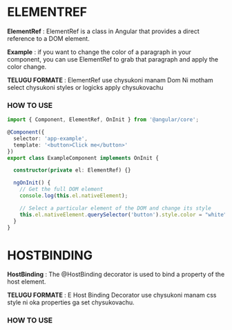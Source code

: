 
# ELEMENTREF

**ElementRef** : ElementRef is a class in Angular that provides a direct reference to a 
DOM element.

**Example** :  if you want to change the color of a paragraph in your component, you can
use ElementRef to grab that paragraph and apply the color change.

**TELUGU FORMATE** : ElementRef use chysukoni manam Dom Ni motham select chysukoni styles 
or logicks apply chysukovachu 


### HOW TO USE 

```typescript
import { Component, ElementRef, OnInit } from '@angular/core';

@Component({
  selector: 'app-example',
  template: '<button>Click me</button>'
})
export class ExampleComponent implements OnInit {

  constructor(private el: ElementRef) {}

  ngOnInit() {
    // Get the full DOM element
    console.log(this.el.nativeElement);

    // Select a particular element of the DOM and change its style
    this.el.nativeElement.querySelector('button').style.color = "white";
  }
}
```
# HOSTBINDING

**HostBinding** : The @HostBinding decorator is used to bind a property of the host element.

**TELUGU FORMATE** : E Host Binding Decorator use chysukoni manam css style  ni oka properties 
ga set chysukovachu.

### HOW TO USE



 